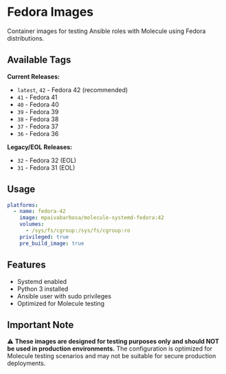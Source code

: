 # Fedora Images

Container images for testing Ansible roles with Molecule using Fedora distributions.

## Available Tags

**Current Releases:**
- `latest`, `42` - Fedora 42 (recommended)
- `41` - Fedora 41
- `40` - Fedora 40
- `39` - Fedora 39
- `38` - Fedora 38
- `37` - Fedora 37
- `36` - Fedora 36

**Legacy/EOL Releases:**
- `32` - Fedora 32 (EOL)
- `31` - Fedora 31 (EOL)

## Usage

```yaml
platforms:
  - name: fedora-42
    image: mpaivabarbosa/molecule-systemd-fedora:42
    volumes:
      - /sys/fs/cgroup:/sys/fs/cgroup:ro
    privileged: true
    pre_build_image: true
```

## Features

- Systemd enabled
- Python 3 installed
- Ansible user with sudo privileges
- Optimized for Molecule testing

## Important Note

⚠️ **These images are designed for testing purposes only and should NOT be used in production environments.** The configuration is optimized for Molecule testing scenarios and may not be suitable for secure production deployments.